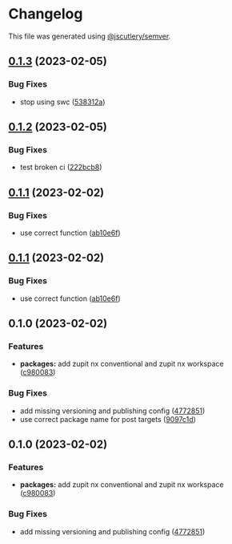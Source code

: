 # Changelog

This file was generated using [@jscutlery/semver](https://github.com/jscutlery/semver).

## [0.1.3](https://github.com/zupit-it/nx/compare/nx-workspace-0.1.2...nx-workspace-0.1.3) (2023-02-05)


### Bug Fixes

* stop using swc ([538312a](https://github.com/zupit-it/nx/commit/538312a8d91eb6f65c25a6e34b2f053459e40d6a))

## [0.1.2](https://github.com/zupit-it/nx/compare/nx-workspace-0.1.1...nx-workspace-0.1.2) (2023-02-05)


### Bug Fixes

* test broken ci ([222bcb8](https://github.com/zupit-it/nx/commit/222bcb86219ba61944be2b5ef1cc5b1dcfbdc382))

## [0.1.1](https://github.com/zupit-it/nx/compare/nx-workspace-0.1.0...nx-workspace-0.1.1) (2023-02-02)


### Bug Fixes

* use correct function ([ab10e6f](https://github.com/zupit-it/nx/commit/ab10e6f1f51e2f42655ad70d49a9d6b0282721c7))

## [0.1.1](https://github.com/zupit-it/nx/compare/nx-workspace-0.1.0...nx-workspace-0.1.1) (2023-02-02)


### Bug Fixes

* use correct function ([ab10e6f](https://github.com/zupit-it/nx/commit/ab10e6f1f51e2f42655ad70d49a9d6b0282721c7))

## 0.1.0 (2023-02-02)


### Features

* **packages:** add zupit nx conventional and zupit nx workspace ([c980083](https://github.com/zupit-it/nx/commit/c980083e705bfb7430eeb0c20a3d0497620657bf))


### Bug Fixes

* add missing versioning and publishing config ([4772851](https://github.com/zupit-it/nx/commit/4772851c3df66151750b4333aca33eba15341551))
* use correct package name for post targets ([9097c1d](https://github.com/zupit-it/nx/commit/9097c1dcf4ab48bea3fc465ddc08be3fbc8201f5))

## 0.1.0 (2023-02-02)


### Features

* **packages:** add zupit nx conventional and zupit nx workspace ([c980083](https://github.com/zupit-it/nx/commit/c980083e705bfb7430eeb0c20a3d0497620657bf))


### Bug Fixes

* add missing versioning and publishing config ([4772851](https://github.com/zupit-it/nx/commit/4772851c3df66151750b4333aca33eba15341551))
